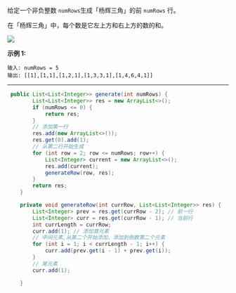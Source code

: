 给定一个非负整数 `numRows`生成「杨辉三角」的前 `numRows` 行。

在「杨辉三角」中，每个数是它左上方和右上方的数的和。

![](https://pic.leetcode-cn.com/1626927345-DZmfxB-PascalTriangleAnimated2.gif)

**示例 1:**

```
输入: numRows = 5
输出: [[1],[1,1],[1,2,1],[1,3,3,1],[1,4,6,4,1]]
```
 
--- 
```java
 public List<List<Integer>> generate(int numRows) {
        List<List<Integer>> res = new ArrayList<>();
        if (numRows <= 0) {
            return res;
        }
        // 添加第一行
        res.add(new ArrayList<>());
        res.get(0).add(1);
        // 从第二行开始生成
        for (int row = 2; row <= numRows; row++) {
            List<Integer> current = new ArrayList<>();
            res.add(current);
            generateRow(row, res);
        }
        return res;
    }

    private void generateRow(int currRow, List<List<Integer>> res) {
        List<Integer> prev = res.get(currRow - 2); // 前一行
        List<Integer> curr = res.get(currRow - 1); // 当前行
        int currLength = currRow;
        curr.add(1); // 添加首元素
        // 中间元素,从第二个开始添加，添加到倒数第二个元素
        for (int i = 1; i < currLength - 1; i++) {
            curr.add(prev.get(i - 1) + prev.get(i));
        }
        // 尾元素
        curr.add(1);

    }
```